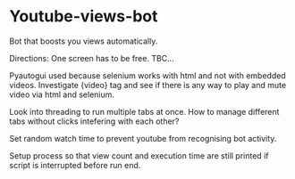 # Youtube-views-bot
Bot that boosts you views automatically.

Directions: One screen has to be free. TBC...

Pyautogui used because selenium works with html and not with embedded videos. Investigate {video} tag and see if there is any way to play and mute video via html and selenium.

Look into threading to run multiple tabs at once. How to manage different tabs without clicks intefering with each other?

Set random watch time to prevent youtube from recognising bot activity.

Setup process so that view count and execution time are still printed if script is interrupted before run end.
